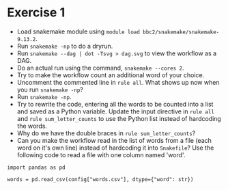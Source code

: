 # Exercise 1

- Load snakemake module using `module load bbc2/snakemake/snakemake-9.13.2`. 
- Run `snakemake -np` to do a dryrun.
- Run `snakemake --dag | dot -Tsvg > dag.svg` to view the workflow as a DAG.
- Do an actual run using the command, `snakemake --cores 2`.
- Try to make the workflow count an additional word of your choice.
- Uncomment the commented line in `rule all`. What shows up now when you run `snakemake -np`?
- Run `snakemake -np`.
- Try to rewrite the code, entering all the words to be counted into a list and saved as a Python variable. Update the input directive in `rule all` and `rule sum_letter_counts` to use the Python list instead of hardcoding the words.
- Why do we have the double braces in `rule sum_letter_counts`?
- Can you make the workflow read in the list of words from a file (each word on it's own line) instead of hardcoding it into `Snakefile`? Use the following code to read a file with one column named 'word'.

```
import pandas as pd

words = pd.read_csv(config["words.csv"], dtype={"word": str})

```
